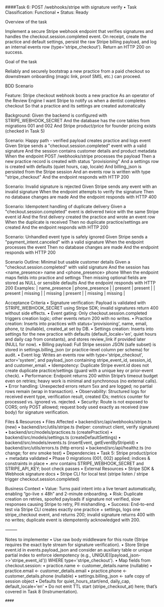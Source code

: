 ####Task 6: POST /webhooks/stripe with signature verify
	•	Task Classification: Functional
	•	Status: Ready

Overview of the task

Implement a secure Stripe webhook endpoint that verifies signatures and handles the checkout.session.completed event. On receipt, create the practice and default settings, persist the raw Stripe billing payload, and log an internal events row (type='stripe_checkout'). Return an HTTP 200 on success.

Goal of the task

Reliably and securely bootstrap a new practice from a paid checkout so downstream onboarding (magic link, proof SMS, etc.) can proceed.

BDD Scenario

Feature: Stripe checkout webhook boots a new practice
  As an operator of the Review Engine
  I want Stripe to notify us when a dentist completes checkout
  So that a practice and its settings are created automatically

  Background:
    Given the backend is configured with STRIPE_WEBHOOK_SECRET
    And the database has the core tables from migrations 001 and 002
    And Stripe product/price for founder pricing exists (checked in Task 5)

  Scenario: Happy path - verified payload creates practice and logs event
    Given Stripe sends a "checkout.session.completed" event with a valid signature
    And the session contains customer details and product metadata
    When the endpoint POST /webhooks/stripe processes the payload
    Then a new practice record is created with status "provisioning"
    And a settings row is created with defaults (quiet hours, cap, locale)
    And billing_json is persisted from the Stripe session
    And an events row is written with type "stripe_checkout"
    And the endpoint responds with HTTP 200

  Scenario: Invalid signature is rejected
    Given Stripe sends any event with an invalid signature
    When the endpoint attempts to verify the signature
    Then no database changes are made
    And the endpoint responds with HTTP 400

  Scenario: Idempotent handling of duplicate delivery
    Given a "checkout.session.completed" event is delivered twice with the same Stripe event id
    And the first delivery created the practice and wrote an event row
    When the duplicate is received
    Then no duplicate practice/settings are created
    And the endpoint responds with HTTP 200

  Scenario: Unhandled event type is safely ignored
    Given Stripe sends a "payment_intent.canceled" with a valid signature
    When the endpoint processes the event
    Then no database changes are made
    And the endpoint responds with HTTP 200

  Scenario Outline: Minimal but usable customer details
    Given a "checkout.session.completed" with valid signature
    And the session has <name_presence> name and <phone_presence> phone
    When the endpoint maps fields into practice and settings
    Then missing optional fields are stored as NULL or sensible defaults
    And the endpoint responds with HTTP 200
    Examples:
      | name_presence | phone_presence |
      | present       | present        |
      | present       | missing        |
      | missing       | present        |
      | missing       | missing        |

Acceptance Criteria
	•	Signature verification: Payload is validated with STRIPE_WEBHOOK_SECRET using Stripe SDK; invalid signatures return 400 without side effects.
	•	Event gating: Only checkout.session.completed triggers creation logic; other events return 200 with no writes.
	•	Practice creation: Inserts into practices with status='provisioning', name, email, phone, tz (nullable), created_at set by DB.
	•	Settings creation: Inserts into settings for the new practice with defaults (default_locale='en', quiet hours and daily cap from constants), and stores review_link if provided later (NULL for now).
	•	Billing payload: Full Stripe session JSON (safe subset) is stored in settings.billing_json (or practice-level column per schema) for audit.
	•	Event log: Writes an events row with type='stripe_checkout', actor='system', and payload_json containing stripe_event_id, session_id, and customer_email.
	•	Idempotency: Duplicate Stripe event.id does not create duplicate practice/settings (guard with a unique key or prior-event check).
	•	Performance: Endpoint returns 200 within Stripe’s timeout budget even on retries; heavy work is minimal and synchronous (no external calls).
	•	Error handling: Unexpected errors return 5xx and are logged; no partial rows remain (wrap in transaction).
	•	Observability: Structured logs for received event type, verification result, created IDs; metrics counter for processed vs. ignored vs. rejected.
	•	Security: Route is not exposed to CORS; only POST allowed; request body used exactly as received (raw body) for signature verification.

Files & Resources
	•	Files Affected
	•	backend/src/api/webhooks/stripe.ts (new)
	•	backend/src/utils/stripe.ts (helper: construct client, verify signature)
	•	backend/src/models/practices.ts (createPractice)
	•	backend/src/models/settings.ts (createDefaultSettings)
	•	backend/src/models/events.ts (insertEvent, getEventByStripeId)
	•	backend/src/utils/errors.ts (http errors)
	•	backend/src/api/healthz.ts (no change; for env smoke test)
	•	Dependencies
	•	Task 5: Stripe product/price + metadata validated
	•	Phase 0 migrations (001, 002) applied; indices & constraints in place
	•	.env contains STRIPE_WEBHOOK_SECRET and STRIPE_API_KEY; boot check passes
	•	External Resources
	•	Stripe SDK & Webhook signature docs
	•	Stripe CLI for local test (stripe listen / stripe trigger checkout.session.completed)

Business Context
	•	Value: Turns paid intent into a live tenant automatically, enabling “go-live ≤ 48h” and 2-minute onboarding.
	•	Risk: Duplicate creation on retries, spoofed payloads if signature not verified, slow responses causing Stripe to retry, PII mishandling.
	•	Success: End-to-end test via Stripe CLI creates exactly one practice + settings, logs one stripe_checkout event, and returns 200; invalid signature returns 400 with no writes; duplicate event is idempotently acknowledged with 200.

⸻

Notes to implementer
	•	Use raw body middleware for this route (Stripe requires the exact byte stream for signature verification).
	•	Store Stripe event.id in events.payload_json and consider an auxiliary table or unique partial index to enforce idempotency (e.g., UNIQUE((payload_json->>'stripe_event_id')) WHERE type='stripe_checkout').
	•	Map fields from checkout.session:
	•	practice.name ← customer_details.name (nullable)
	•	practice.email ← customer_details.email
	•	practice.phone ← customer_details.phone (nullable)
	•	settings.billing_json ← safe copy of session object
	•	Defaults for quiet_hours_start/end, daily_cap, default_locale='en'
	•	Do not emit TTL start (stripe_checkout_at) here; that’s covered in Task 8 (Instrumentation).


    ####